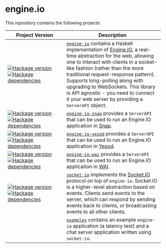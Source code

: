 engine.io
=========

This repository contains the following projects:

| &nbsp;&nbsp;&nbsp;&nbsp;&nbsp;Project&nbsp;Version&nbsp;&nbsp;&nbsp;&nbsp;&nbsp; | Description |
| --- | --- |
| [![Hackage version](https://img.shields.io/hackage/v/engine-io.svg?style=flat)](http://hackage.haskell.org/package/engine-io) [![Hackage dependencies](https://img.shields.io/hackage-deps/v/engine-io.svg?style=flat)](http://packdeps.haskellers.com/feed?needle=engine-io) | [`engine-io`](./engine-io) contains a Haskell implementation of [Engine.IO](http://github.com/automattic/engine.io), a real-time abstraction for the web, allowing one to interact with clients in a socket-like fashion (rather than the more traditional request-response pattern). Supports long-polling along with upgrading to WebSockets. This library is API agnostic - you need to connect it your web server by providing a `ServerAPI` object. |
| [![Hackage version](https://img.shields.io/hackage/v/engine-io-snap.svg?style=flat)](http://hackage.haskell.org/package/engine-io-snap) [![Hackage dependencies](https://img.shields.io/hackage-deps/v/engine-io-snap.svg?style=flat)](http://packdeps.haskellers.com/feed?needle=engine-io-snap) | [`engine-io-snap`](./engine-io-snap) provides a `ServerAPI` that can be used to run an Engine.IO application in [Snap](http://snapframework.com). |
| [![Hackage version](https://img.shields.io/hackage/v/engine-io-yesod.svg?style=flat)](http://hackage.haskell.org/package/engine-io-yesod) [![Hackage dependencies](https://img.shields.io/hackage-deps/v/engine-io-yesod.svg?style=flat)](http://packdeps.haskellers.com/feed?needle=engine-io-yesod) | [`engine-io-yesod`](./engine-io-yesod) provides a `ServerAPI` that can be used to run an Engine.IO application in [Yesod](http://www.yesodweb.com/). |
| [![Hackage version](https://img.shields.io/hackage/v/engine-io-wai.svg?style=flat)](http://hackage.haskell.org/package/engine-io-wai) [![Hackage dependencies](https://img.shields.io/hackage-deps/v/engine-io-wai.svg?style=flat)](http://packdeps.haskellers.com/feed?needle=engine-io-wai) | [`engine-io-wai`](./engine-io-wai) provides a `ServerAPI` that can be used to run an Engine.IO application in [WAI](https://hackage.haskell.org/package/wai/). |
| [![Hackage version](https://img.shields.io/hackage/v/socket-io.svg?style=flat)](http://hackage.haskell.org/package/socket-io) [![Hackage dependencies](https://img.shields.io/hackage-deps/v/socket-io.svg?style=flat)](http://packdeps.haskellers.com/feed?needle=socket-io) | [`socket-io`](./socket-io) implements the [Socket.IO](http://socket.io) protocol on top of `engine-io`. Socket.IO is a higher-level abstraction based on events. Clients send events to the server, which can respond by sending events back to clients, or broadcasting events to all other clients. |
| | [`examples`](./examples) contains an example `engine-io` application (a latency test) and a chat server application written using `socket-io`. |
